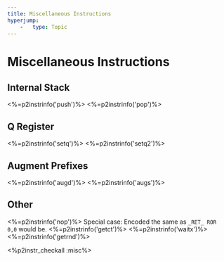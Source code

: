 ```yaml
---
title: Miscellaneous Instructions
hyperjump:
    -   type: Topic
---
```


# Miscellaneous Instructions

## Internal Stack

<%=p2instrinfo('push')%>
<%=p2instrinfo('pop')%>

## Q Register

<%=p2instrinfo('setq')%>
<%=p2instrinfo('setq2')%>

## Augment Prefixes

<%=p2instrinfo('augd')%>
<%=p2instrinfo('augs')%>

## Other

<%=p2instrinfo('nop')%>
Special case: Encoded the same as `_RET_ ROR 0,0` would be.
<%=p2instrinfo('getct')%>
<%=p2instrinfo('waitx')%>
<%=p2instrinfo('getrnd')%>


<%p2instr_checkall :misc%>